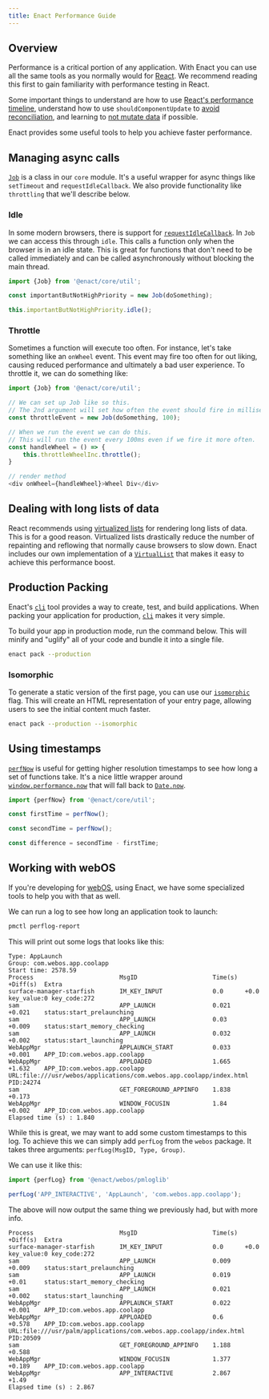 ```yaml
---
title: Enact Performance Guide
---
```


## Overview

Performance is a critical portion of any application. With Enact you can use all the same tools as you normally would for [React](https://reactjs.org/docs/optimizing-performance.html). We recommend reading this first to gain familiarity with performance testing in React.

Some important things to understand are how to use [React's performance timeline](https://reactjs.org/docs/optimizing-performance.html#profiling-components-with-the-chrome-performance-tab), understand how to use `shouldComponentUpdate` to [avoid reconciliation](https://reactjs.org/docs/optimizing-performance.html#avoid-reconciliation), and learning to [not mutate data](https://reactjs.org/docs/optimizing-performance.html#the-power-of-not-mutating-data) if possible.

Enact provides some useful tools to help you achieve faster performance.

## Managing async calls

[`Job`](../../modules/core/util/#Job) is a class in our `core` module. It's a useful wrapper for async things like `setTimeout` and `requestIdleCallback`. We also provide functionality like `throttling` that we'll describe below.

### Idle

In some modern browsers, there is support for [`requestIdleCallback`](https://developer.mozilla.org/en-US/docs/Web/API/Window/requestIdleCallback). In `Job` we can access this through `idle`. This calls a function only when the browser is in an idle state. This is great for functions that don't need to be called immediately and can be called asynchronously without blocking the main thread.

```javascript
import {Job} from '@enact/core/util';

const importantButNotHighPriority = new Job(doSomething);

this.importantButNotHighPriority.idle();
```

### Throttle

Sometimes a function will execute too often. For instance, let's take something like an `onWheel` event. This event may fire too often for out liking, causing reduced performance and ultimately a bad user experience. To throttle it, we can do something like:

```javascript
import {Job} from '@enact/core/util';

// We can set up Job like so this.
// The 2nd argument will set how often the event should fire in milliseconds
const throttleEvent = new Job(doSomething, 100);

// When we run the event we can do this.
// This will run the event every 100ms even if we fire it more often.
const handleWheel = () => {
    this.throttleWheelInc.throttle();
}

// render method
<div onWheel={handleWheel}>Wheel Div</div>
```

## Dealing with long lists of data

React recommends using [virtualized lists](https://reactjs.org/docs/optimizing-performance.html#virtualize-long-lists) for rendering long lists of data. This is for a good reason. Virtualized lists drastically reduce the number of repainting and reflowing that normally cause browsers to slow down. Enact includes our own implementation of a [`VirtualList`](../../modules/ui/VirtualList/) that makes it easy to achieve this performance boost.

## Production Packing

Enact's [`cli`](../../developer-tools/cli/) tool provides a way to create, test, and build applications. When packing your application for production, [`cli`](../../developer-tools/cli/) makes it very simple.

To build your app in production mode, run the command below. This will minify and "uglify" all of your code and bundle it into a single file.

```bash
enact pack --production
```

### Isomorphic

To generate a static version of the first page, you can use our [`isomorphic`](../../developer-tools/cli/isomorphic-support/) flag. This will create an HTML representation of your entry page, allowing users to see the initial content much faster.

```bash
enact pack --production --isomorphic
```

## Using timestamps

[`perfNow`](../../modules/core/util/#perfNow) is useful for getting higher resolution timestamps to see how long a set of functions take. It's a nice little wrapper around [`window.performance.now`](https://developer.mozilla.org/en-US/docs/Web/API/Performance/now) that will fall back to [`Date.now`](https://developer.mozilla.org/en-US/docs/Web/JavaScript/Reference/Global_Objects/Date/now). 

```javascript
import {perfNow} from '@enact/core/util';

const firstTime = perfNow();

const secondTime = perfNow();

const difference = secondTime - firstTime;
```

## Working with webOS

If you're developing for [webOS](http://webosose.org/), using Enact, we have some specialized tools to help you with that as well.

We can run a log to see how long an application took to launch:

```bash
pmctl perflog-report
```

This will print out some logs that looks like this:

```
Type: AppLaunch
Group: com.webos.app.coolapp
Start time: 2578.59
Process                        MsgID                     Time(s)  +Diff(s)  Extra
surface-manager-starfish       IM_KEY_INPUT              0.0      +0.0      key_value:0 key_code:272
sam                            APP_LAUNCH                0.021    +0.021    status:start_prelaunching
sam                            APP_LAUNCH                0.03     +0.009    status:start_memory_checking
sam                            APP_LAUNCH                0.032    +0.002    status:start_launching
WebAppMgr                      APPLAUNCH_START           0.033    +0.001    APP_ID:com.webos.app.coolapp
WebAppMgr                      APPLOADED                 1.665    +1.632    APP_ID:com.webos.app.coolapp URL:file:///usr/webos/applications/com.webos.app.coolapp/index.html PID:24274
sam                            GET_FOREGROUND_APPINFO    1.838    +0.173
WebAppMgr                      WINDOW_FOCUSIN            1.84     +0.002    APP_ID:com.webos.app.coolapp
Elapsed time (s) : 1.840
```

While this is great, we may want to add some custom timestamps to this log. To achieve this we can simply add `perfLog` from the `webos` package. It takes three arguments: `perfLog(MsgID, Type, Group)`.

We can use it like this:

```javascript
import {perfLog} from '@enact/webos/pmloglib'

perfLog('APP_INTERACTIVE', 'AppLaunch', 'com.webos.app.coolapp');
```

The above will now output the same thing we previously had, but with more info.

```
Process                        MsgID                     Time(s)  +Diff(s)  Extra
surface-manager-starfish       IM_KEY_INPUT              0.0      +0.0      key_value:0 key_code:272
sam                            APP_LAUNCH                0.009    +0.009    status:start_prelaunching
sam                            APP_LAUNCH                0.019    +0.01     status:start_memory_checking
sam                            APP_LAUNCH                0.021    +0.002    status:start_launching
WebAppMgr                      APPLAUNCH_START           0.022    +0.001    APP_ID:com.webos.app.coolapp
WebAppMgr                      APPLOADED                 0.6      +0.578    APP_ID:com.webos.app.coolapp URL:file:///usr/palm/applications/com.webos.app.coolapp/index.html PID:20509
sam                            GET_FOREGROUND_APPINFO    1.188    +0.588
WebAppMgr                      WINDOW_FOCUSIN            1.377    +0.189    APP_ID:com.webos.app.coolapp
WebAppMgr                      APP_INTERACTIVE           2.867    +1.49
Elapsed time (s) : 2.867
```

